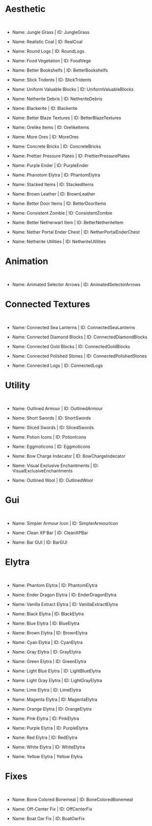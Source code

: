 # Aesthetic
<br>

- Name: Jungle Grass | ID: JungleGrass

- Name: Realistic Coal | ID: RealCoal

- Name: Round Logs | ID: RoundLogs

- Name: Food Vegetation | ID: FoodVege

- Name: Better Bookshelfs | ID: BetterBookshelfs

- Name: Stick Tridents | ID: StickTridents

- Name: Uniform Valuable Blocks | ID: UniformValuableBlocks

- Name: Netherite Debris | ID: NetheriteDebris

- Name: Blackerite | ID: Blackerite

- Name: Better Blaze Textures | ID: BetterBlazeTextures

- Name: Orelike Items | ID: OrelikeItems

- Name: More Ores | ID: MoreOres

- Name: Concrete Bricks | ID: ConcreteBricks

- Name: Prettier Pressure Plates | ID: PrettierPressurePlates

- Name: Purple Ender | ID: PurpleEnder

- Name: Phanotom Elytra | ID: PhantomElytra

- Name: Stacked Items | ID: StackedItems

- Name: Brown Leather | ID: BrownLeather

- Name: Better Door Items | ID: BetterDoorItems

- Name: Consistent Zombie | ID: ConsistentZombie

- Name: Better Netherwart Item | ID: BetterNetheriteItem

- Name: Nether Portal Ender Chest | ID: NetherPortalEnderChest

- Name: Netherite Utilities | ID: NetheriteUtilities

# Animation
<br>

- Name: Animated Selector Arrows | ID: AnimatedSelectorArrows

# Connected Textures
<br>

- Name: Connected Sea Lanterns | ID: ConnectedSeaLanterns

- Name: Connected Diamond Blocks | ID: ConnectedDiamondBlocks

- Name: Connected Gold Blocks | ID: ConnectedGoldBlocks

- Name: Connected Polished Stones | ID: ConnectedPolishedStones

- Name: Connected Logs | ID: ConnectedLogs

# Utility
<br>

- Name: Outlined Armour | ID: OutlinedArmour

- Name: Short Swords | ID: ShortSwords

- Name: Sliced Swords | ID: SlicedSwords


- Name: Potion Icons | ID: PotionIcons

- Name: Eggmoticons | ID: Eggmoticons

- Name: Bow Charge Indecator | ID: BowChargeIndecator

- Name: Visual Exclusive Enchantments | ID: VisualExclusiveEnchantments

- Name: Outlined Wool | ID: OutlinedWool

# Gui
<br>

- Name: Simpler Armour Icon | ID: SimplerArmourIcon 

- Name: Clean XP Bar | ID: CleanXPBar

- Name: Bar GUI | ID: BarGUI

# Elytra
<br>

- Name: Phantom Elytra | ID: PhantomElytra

- Name: Ender Dragon Elytra | ID: EnderDragonElytra

- Name: Vanilla Extract Elytra | ID: VanillaExtractElytra

- Name: Black Elytra | ID: BlackElytra

- Name: Blue Elytra | ID: BlueElytra

- Name: Brown Elytra | ID: BrownElytra

- Name: Cyan Elytra | ID: CyanElytra

- Name: Gray Elytra | ID: GrayElytra

- Name: Green Elytra | ID: GreenElytra

- Name: Light Blue Elytra | ID: LightBlueElytra

- Name: Light Gray Elytra | ID: LightGrayElytra

- Name: Lime Elytra | ID: LimeElytra

- Name: Magenta Elytra | ID: MagentaElytra

- Name: Orange Elytra | ID: OrangeElytra

- Name: Pink Elytra | ID: PinkElytra

- Name: Purple Elytra | ID: PurpleElytra

- Name: Red Elytra | ID: RedElytra

- Name: White Elytra | ID: WhiteElytra

- Name: Yellow Elytra | Yellow Elytra

# Fixes
<br>

- Name: Bone Colored Bonemeal | ID: BoneColoredBonemeal

- Name: Off-Center Fix | ID: OffCenterFix

- Name: Boat Oar Fix | ID: BoatOarFix